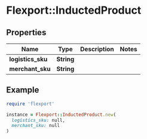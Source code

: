 # Flexport::InductedProduct

## Properties

| Name | Type | Description | Notes |
| ---- | ---- | ----------- | ----- |
| **logistics_sku** | **String** |  |  |
| **merchant_sku** | **String** |  |  |

## Example

```ruby
require 'flexport'

instance = Flexport::InductedProduct.new(
  logistics_sku: null,
  merchant_sku: null
)
```

